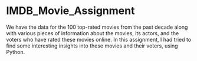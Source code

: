 # IMDB_Movie_Assignment

We have the data for the 100 top-rated movies from the past decade along with various pieces of information about the movies, its actors, and the voters who have rated these movies online. In this assignment, I had tried to find some interesting insights into these movies and their voters, using Python.

